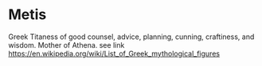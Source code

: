 # Metis
Greek Titaness of good counsel, advice, planning, cunning, craftiness, and wisdom. Mother of Athena.
see link https://en.wikipedia.org/wiki/List_of_Greek_mythological_figures
